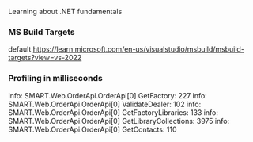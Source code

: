 Learning about .NET fundamentals

### MS Build Targets

default
https://learn.microsoft.com/en-us/visualstudio/msbuild/msbuild-targets?view=vs-2022

### Profiling in milliseconds

info: SMART.Web.OrderApi.OrderApi[0]
      GetFactory: 227
info: SMART.Web.OrderApi.OrderApi[0]
      ValidateDealer: 102
info: SMART.Web.OrderApi.OrderApi[0]
      GetFactoryLibraries: 133
info: SMART.Web.OrderApi.OrderApi[0]
      GetLibraryCollections: 3975
info: SMART.Web.OrderApi.OrderApi[0]
      GetContacts: 110